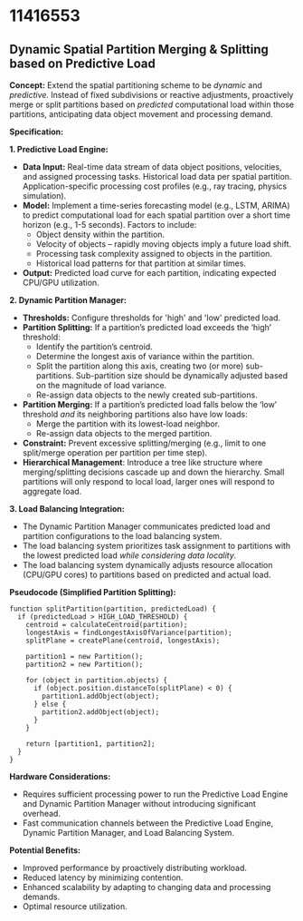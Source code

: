 # 11416553

## Dynamic Spatial Partition Merging & Splitting based on Predictive Load

**Concept:** Extend the spatial partitioning scheme to be *dynamic* and *predictive*. Instead of fixed subdivisions or reactive adjustments, proactively merge or split partitions based on *predicted* computational load within those partitions, anticipating data object movement and processing demand.

**Specification:**

**1. Predictive Load Engine:**

*   **Data Input:** Real-time data stream of data object positions, velocities, and assigned processing tasks. Historical load data per spatial partition. Application-specific processing cost profiles (e.g., ray tracing, physics simulation).
*   **Model:** Implement a time-series forecasting model (e.g., LSTM, ARIMA) to predict computational load for each spatial partition over a short time horizon (e.g., 1-5 seconds).  Factors to include:
    *   Object density within the partition.
    *   Velocity of objects – rapidly moving objects imply a future load shift.
    *   Processing task complexity assigned to objects in the partition.
    *   Historical load patterns for that partition at similar times.
*   **Output:**  Predicted load curve for each partition, indicating expected CPU/GPU utilization.

**2. Dynamic Partition Manager:**

*   **Thresholds:** Configure thresholds for 'high' and 'low' predicted load.
*   **Partition Splitting:**  If a partition’s predicted load exceeds the ‘high’ threshold:
    *   Identify the partition’s centroid.
    *   Determine the longest axis of variance within the partition.
    *   Split the partition along this axis, creating two (or more) sub-partitions.  Sub-partition size should be dynamically adjusted based on the magnitude of load variance.
    *   Re-assign data objects to the newly created sub-partitions.
*   **Partition Merging:** If a partition’s predicted load falls below the ‘low’ threshold *and* its neighboring partitions also have low loads:
    *   Merge the partition with its lowest-load neighbor.
    *   Re-assign data objects to the merged partition.
*   **Constraint:** Prevent excessive splitting/merging (e.g., limit to one split/merge operation per partition per time step).
*    **Hierarchical Management**: Introduce a tree like structure where merging/splitting decisions cascade up and down the hierarchy. Small partitions will only respond to local load, larger ones will respond to aggregate load.

**3.  Load Balancing Integration:**

*   The Dynamic Partition Manager communicates predicted load and partition configurations to the load balancing system.
*   The load balancing system prioritizes task assignment to partitions with the lowest predicted load *while considering data locality*.
*   The load balancing system dynamically adjusts resource allocation (CPU/GPU cores) to partitions based on predicted and actual load.

**Pseudocode (Simplified Partition Splitting):**

```
function splitPartition(partition, predictedLoad) {
  if (predictedLoad > HIGH_LOAD_THRESHOLD) {
    centroid = calculateCentroid(partition);
    longestAxis = findLongestAxisOfVariance(partition);
    splitPlane = createPlane(centroid, longestAxis);

    partition1 = new Partition();
    partition2 = new Partition();

    for (object in partition.objects) {
      if (object.position.distanceTo(splitPlane) < 0) {
        partition1.addObject(object);
      } else {
        partition2.addObject(object);
      }
    }

    return [partition1, partition2];
  }
}

```

**Hardware Considerations:**

*   Requires sufficient processing power to run the Predictive Load Engine and Dynamic Partition Manager without introducing significant overhead.
*   Fast communication channels between the Predictive Load Engine, Dynamic Partition Manager, and Load Balancing System.

**Potential Benefits:**

*   Improved performance by proactively distributing workload.
*   Reduced latency by minimizing contention.
*   Enhanced scalability by adapting to changing data and processing demands.
*   Optimal resource utilization.